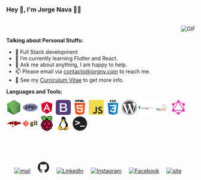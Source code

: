 


### Hey 👋, I'm Jorge Nava 👨‍💻
<br />
  <img align="right" alt="GIF" src="https://i.pinimg.com/originals/e4/26/70/e426702edf874b181aced1e2fa5c6cde.gif" />

<br />

**Talking about Personal Stuffs:**

- 🎯 Full Stack development
- 🌱 I’m currently learning Flutter and React.
- 💬 Ask me about anything, I am happy to help.
- 📫 Please email via contacto@jorgnv.com to reach me.
- 📝 See my [Curriculum Vitae](https://drive.google.com/file/d/1HnsEYTH3qXg-LodXLfv8IV_ivzs20QZN/view?usp=sharing) to get more info.


**Languages and Tools:**  

<code><img alt="NodeJS" height="40" src="https://raw.githubusercontent.com/github/explore/80688e429a7d4ef2fca1e82350fe8e3517d3494d/topics/nodejs/nodejs.png"></code>
<code><img alt="PHP" height="40" src="https://raw.githubusercontent.com/github/explore/ccc16358ac4530c6a69b1b80c7223cd2744dea83/topics/php/php.png"></code>
<code><img alt="Angular" height="40" src="https://raw.githubusercontent.com/github/explore/80688e429a7d4ef2fca1e82350fe8e3517d3494d/topics/angular/angular.png"></code>
<code><img alt="Bootstrap" height="40" src="https://raw.githubusercontent.com/github/explore/80688e429a7d4ef2fca1e82350fe8e3517d3494d/topics/bootstrap/bootstrap.png"></code>
<code><img alt="HTML" height="40" src="https://raw.githubusercontent.com/github/explore/80688e429a7d4ef2fca1e82350fe8e3517d3494d/topics/html/html.png"></code>
<code><img alt="Javascript" height="40" src="https://raw.githubusercontent.com/github/explore/80688e429a7d4ef2fca1e82350fe8e3517d3494d/topics/javascript/javascript.png"></code>
<code><img alt="CSS" height="40" src="https://raw.githubusercontent.com/github/explore/80688e429a7d4ef2fca1e82350fe8e3517d3494d/topics/css/css.png"></code>
<code><img alt="WordPress" height="40" src="https://raw.githubusercontent.com/github/explore/80688e429a7d4ef2fca1e82350fe8e3517d3494d/topics/wordpress/wordpress.png"></code>
<code><img alt="MongoDB" height="40" src="https://raw.githubusercontent.com/github/explore/80688e429a7d4ef2fca1e82350fe8e3517d3494d/topics/mongodb/mongodb.png"></code>
<code><img alt="MySQL" height="40" src="https://raw.githubusercontent.com/github/explore/80688e429a7d4ef2fca1e82350fe8e3517d3494d/topics/mysql/mysql.png"></code>
<code><img alt="GraphQL" height="40" src="https://raw.githubusercontent.com/github/explore/5c058a388828bb5fde0bcafd4bc867b5bb3f26f3/topics/graphql/graphql.png"></code>
<code><img alt="Mongoose" height="40" src="https://raw.githubusercontent.com/github/explore/80688e429a7d4ef2fca1e82350fe8e3517d3494d/topics/mongoose/mongoose.png"></code>
<code><img alt="Git" height="40" src="https://raw.githubusercontent.com/github/explore/80688e429a7d4ef2fca1e82350fe8e3517d3494d/topics/git/git.png"></code>
<code><img alt="Raspberry Pi" height="40" src="https://raw.githubusercontent.com/github/explore/80688e429a7d4ef2fca1e82350fe8e3517d3494d/topics/raspberry-pi/raspberry-pi.png"></code>
<code><img alt="Linux" height="40" src="https://raw.githubusercontent.com/github/explore/80688e429a7d4ef2fca1e82350fe8e3517d3494d/topics/linux/linux.png"></code>
<code><img alt="Terminal" height="40" src="https://raw.githubusercontent.com/github/explore/80688e429a7d4ef2fca1e82350fe8e3517d3494d/topics/terminal/terminal.png"></code>

<br/><br/><br/>

<p align="center">
 <a href="mailto:contacto@jorgnv.com"><img src="https://image.flaticon.com/icons/svg/561/561127.svg" width="30px" alt="mail"></a> &nbsp; &nbsp;
   <a href="https://github.com/jorgnv"><img src="https://raw.githubusercontent.com/github/explore/89bdd9644f44d1b12180fd512b95574fe4c54617/topics/github-api/github-api.png" width="30px" alt="github"></a> &nbsp; &nbsp;
  <a href="https://www.linkedin.com/in/jorgnv/"><img src="https://image.flaticon.com/icons/svg/124/124011.svg" width="30px" alt="LinkedIn"></a> &nbsp; &nbsp;
  <a href="https://instagram.com/jorgnv"><img src="https://image.flaticon.com/icons/svg/733/733558.svg" width="30px" alt="Instagram"></a> &nbsp; &nbsp;
  <a href="https://facebook.com/jorgnv"><img src="https://image.flaticon.com/icons/svg/733/733547.svg" width="30px" alt="Facebook"></a> &nbsp; &nbsp;  
  <a href="https://jorgnv.com"><img src="https://image.flaticon.com/icons/svg/1450/1450332.svg" width="30px" alt="site"></a> &nbsp; &nbsp;
  
</p>


